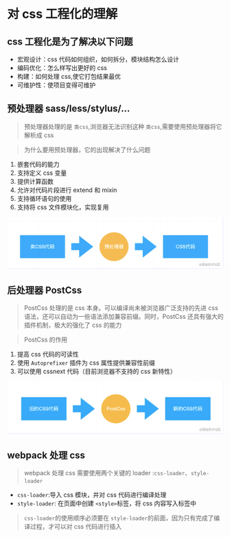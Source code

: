 # 对 css 工程化的理解

## css 工程化是为了解决以下问题

- 宏观设计：css 代码如何组织，如何拆分，模块结构怎么设计
- 编码优化：怎么样写出更好的 css
- 构建：如何处理 css,使它打包结果最优
- 可维护性：使项目变得可维护

## 预处理器 sass/less/stylus/...

> 预处理器处理的是 `类css`,浏览器无法识别这种 `类css`,需要使用预处理器将它解析成 css

> 为什么要用预处理器，它的出现解决了什么问题

1. 嵌套代码的能力
2. 支持定义 css 变量
3. 提供计算函数
4. 允许对代码片段进行 extend 和 mixin
5. 支持循环语句的使用
6. 支持将 css 文件模块化，实现复用

![预处理器处理css](/images/CSS/预处理器处理css.png)

## 后处理器 PostCss

> PostCss 处理的是 css 本身。可以编译尚未被浏览器广泛支持的先进 css 语法，还可以自动为一些语法添加兼容前缀。同时，PostCss 还具有强大的插件机制，极大的强化了 css 的能力

> PostCss 的作用

1. 提高 css 代码的可读性
2. 使用 `Autoprefixer` 插件为 css 属性提供兼容性前缀
3. 可以使用 cssnext 代码（目前浏览器不支持的 css 新特性）

![后处理器处理css](/images/CSS/后处理器处理css.png)

## webpack 处理 css

> webpack 处理 css 需要使用两个关键的 loader :`css-loader`、`style-loader`

- `css-loader`:导入 css 模块，并对 css 代码进行编译处理
- `style-loader`: 在页面中创建 `<style>`标签，将 css 内容写入标签中

> `css-loader`的使用顺序必须要在 `style-loader`的前面，因为只有完成了编译过程，才可以对 css 代码进行插入

